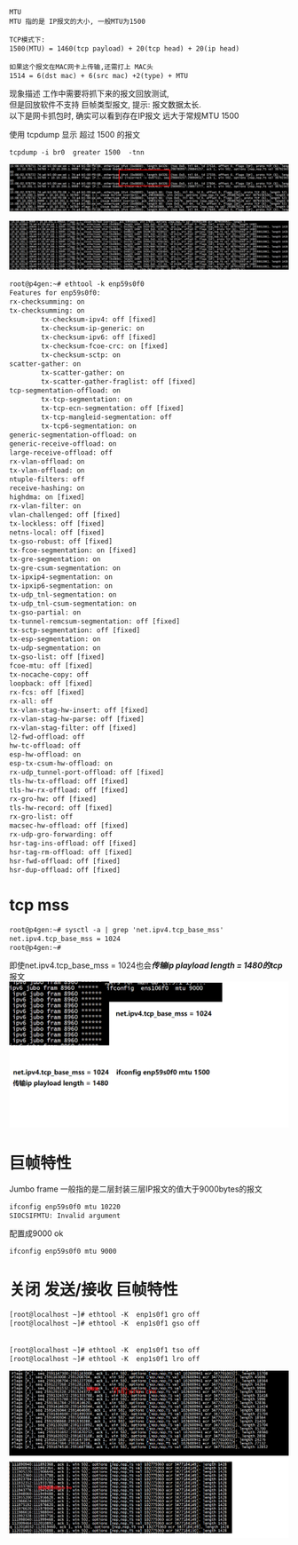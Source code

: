 
```Text
MTU
MTU 指的是 IP报文的大小, 一般MTU为1500

TCP模式下:
1500(MTU) = 1460(tcp payload) + 20(tcp head) + 20(ip head)

如果这个报文在MAC网卡上传输,还需打上 MAC头
1514 = 6(dst mac) + 6(src mac) +2(type) + MTU

```

现象描述
工作中需要将抓下来的报文回放测试,   
但是回放软件不支持 巨帧类型报文, 提示: 报文数据太长.  
以下是网卡抓包时, 确实可以看到存在IP报文 远大于常规MTU 1500   

使用 tcpdump 显示 超过 1500 的报文   
```
tcpdump -i br0  greater 1500  -tnn
```
![images](jf1.png)

![images](jf2.png)


```
root@p4gen:~# ethtool -k enp59s0f0  
Features for enp59s0f0:
rx-checksumming: on
tx-checksumming: on
        tx-checksum-ipv4: off [fixed]
        tx-checksum-ip-generic: on
        tx-checksum-ipv6: off [fixed]
        tx-checksum-fcoe-crc: on [fixed]
        tx-checksum-sctp: on
scatter-gather: on
        tx-scatter-gather: on
        tx-scatter-gather-fraglist: off [fixed]
tcp-segmentation-offload: on
        tx-tcp-segmentation: on
        tx-tcp-ecn-segmentation: off [fixed]
        tx-tcp-mangleid-segmentation: off
        tx-tcp6-segmentation: on
generic-segmentation-offload: on
generic-receive-offload: on
large-receive-offload: off
rx-vlan-offload: on
tx-vlan-offload: on
ntuple-filters: off
receive-hashing: on
highdma: on [fixed]
rx-vlan-filter: on
vlan-challenged: off [fixed]
tx-lockless: off [fixed]
netns-local: off [fixed]
tx-gso-robust: off [fixed]
tx-fcoe-segmentation: on [fixed]
tx-gre-segmentation: on
tx-gre-csum-segmentation: on
tx-ipxip4-segmentation: on
tx-ipxip6-segmentation: on
tx-udp_tnl-segmentation: on
tx-udp_tnl-csum-segmentation: on
tx-gso-partial: on
tx-tunnel-remcsum-segmentation: off [fixed]
tx-sctp-segmentation: off [fixed]
tx-esp-segmentation: on
tx-udp-segmentation: on
tx-gso-list: off [fixed]
fcoe-mtu: off [fixed]
tx-nocache-copy: off
loopback: off [fixed]
rx-fcs: off [fixed]
rx-all: off
tx-vlan-stag-hw-insert: off [fixed]
rx-vlan-stag-hw-parse: off [fixed]
rx-vlan-stag-filter: off [fixed]
l2-fwd-offload: off
hw-tc-offload: off
esp-hw-offload: on
esp-tx-csum-hw-offload: on
rx-udp_tunnel-port-offload: off [fixed]
tls-hw-tx-offload: off [fixed]
tls-hw-rx-offload: off [fixed]
rx-gro-hw: off [fixed]
tls-hw-record: off [fixed]
rx-gro-list: off
macsec-hw-offload: off [fixed]
rx-udp-gro-forwarding: off
hsr-tag-ins-offload: off [fixed]
hsr-tag-rm-offload: off [fixed]
hsr-fwd-offload: off [fixed]
hsr-dup-offload: off [fixed]
```

# tcp mss

```
root@p4gen:~# sysctl -a | grep 'net.ipv4.tcp_base_mss'
net.ipv4.tcp_base_mss = 1024
root@p4gen:~# 
```
即使net.ipv4.tcp_base_mss = 1024也会***传输ip playload length = 1480的tcp***报文    
![images](jf3.png)

# 巨帧特性
 Jumbo frame 一般指的是二层封装三层IP报文的值大于9000bytes的报文    
```
ifconfig enp59s0f0 mtu 10220
SIOCSIFMTU: Invalid argument
```

配置成9000 ok    
```
ifconfig enp59s0f0 mtu 9000
```


# 关闭 发送/接收 巨帧特性
 
```
[root@localhost ~]# ethtool -K  enp1s0f1 gro off
[root@localhost ~]# ethtool -K  enp1s0f1 gso off


[root@localhost ~]# ethtool -K  enp1s0f1 tso off
[root@localhost ~]# ethtool -K  enp1s0f1 lro off
```

![images](jf4.png)